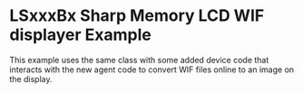 LSxxxBx Sharp Memory LCD WIF displayer Example
===================================

This example uses the same class with some added device code that interacts with the new agent code to convert WIF files online to an image on the display.